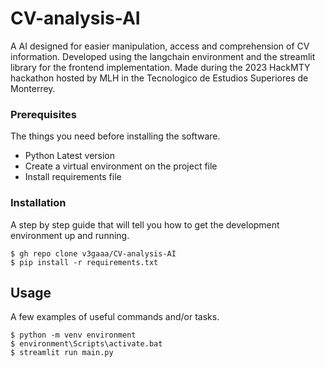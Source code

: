# CV-analysis-AI

A AI designed for easier manipulation, access and comprehension of CV information. Developed using the langchain environment and the streamlit library for the frontend implementation. Made during the 2023 HackMTY hackathon hosted by MLH in the Tecnologico de Estudios Superiores de Monterrey.

### Prerequisites

The things you need before installing the software.

* Python Latest version
* Create a virtual environment on the project file
* Install requirements file

### Installation

A step by step guide that will tell you how to get the development environment up and running.

```
$ gh repo clone v3gaaa/CV-analysis-AI
$ pip install -r requirements.txt
```

## Usage

A few examples of useful commands and/or tasks.

```
$ python -m venv environment   
$ environment\Scripts\activate.bat   
$ streamlit run main.py  
```
